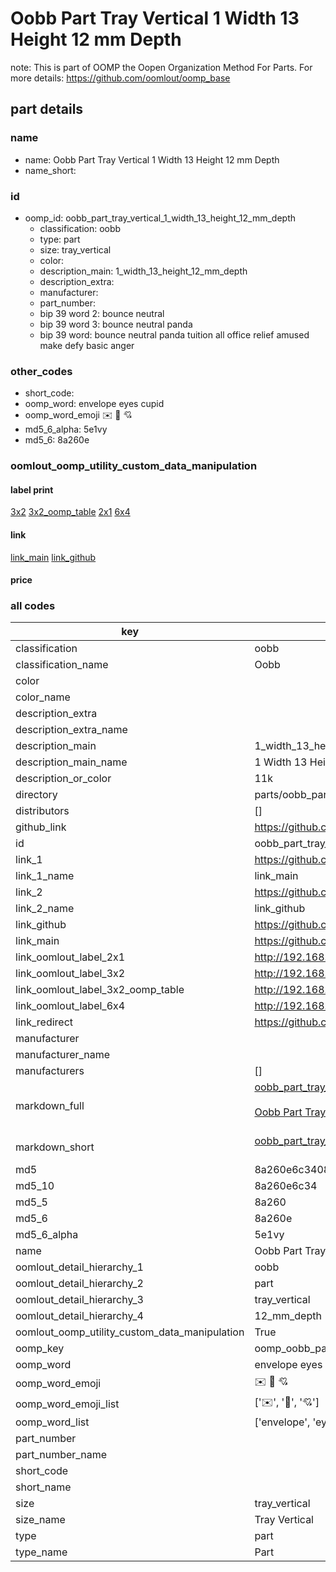 # Oobb Part Tray Vertical 1 Width 13 Height 12 mm Depth  

note: This is part of OOMP the Oopen Organization Method For Parts. For more details: https://github.com/oomlout/oomp_base

##  part details
  







### name
* name: Oobb Part Tray Vertical 1 Width 13 Height 12 mm Depth
* name_short: 
### id
* oomp_id: oobb_part_tray_vertical_1_width_13_height_12_mm_depth
  * classification: oobb
  * type: part
  * size: tray_vertical
  * color: 
  * description_main: 1_width_13_height_12_mm_depth
  * description_extra: 
  * manufacturer: 
  * part_number: 
  * bip 39 word 2: bounce neutral
  * bip 39 word 3: bounce neutral panda
  * bip 39 word: bounce neutral panda tuition all office relief amused make defy basic anger

### other_codes
* short_code: 
* oomp_word: envelope eyes cupid
* oomp_word_emoji :envelope: :eyes: :cupid:
* md5_6_alpha: 5e1vy
* md5_6: 8a260e






### oomlout_oomp_utility_custom_data_manipulation
#### label print
[3x2](http://192.168.1.245:1112/?label=oomp%205e1vy)
[3x2_oomp_table](http://192.168.1.108:1112/?label=oomp%205e1vy)
[2x1](http://192.168.1.242:1112/?label=oomp%205e1vy)
[6x4](http://192.168.1.55:1112/?label=oomp%205e1vy)    

#### link

[link_main](https://github.com/oomlout/oomlout_oomp_version_1_messy/tree/main/parts/oobb_part_tray_vertical_1_width_13_height_12_mm_depth) [link_github](https://github.com/oomlout/oomlout_oomp_version_1_messy/tree/main/parts/oobb_part_tray_vertical_1_width_13_height_12_mm_depth)                             

#### price







### all codes 
| key | value |  
| --- | --- |  
| classification | oobb |  
| classification_name | Oobb |  
| color |  |  
| color_name |  |  
| description_extra |  |  
| description_extra_name |  |  
| description_main | 1_width_13_height_12_mm_depth |  
| description_main_name | 1 Width 13 Height 12 mm Depth |  
| description_or_color | 11k |  
| directory | parts/oobb_part_tray_vertical_1_width_13_height_12_mm_depth |  
| distributors | [] |  
| github_link | https://github.com/oomlout/oomlout_oomp_part_src/tree/main/parts/oobb_part_tray_vertical_1_width_13_height_12_mm_depth |  
| id | oobb_part_tray_vertical_1_width_13_height_12_mm_depth |  
| link_1 | https://github.com/oomlout/oomlout_oomp_version_1_messy/tree/main/parts/oobb_part_tray_vertical_1_width_13_height_12_mm_depth |  
| link_1_name | link_main |  
| link_2 | https://github.com/oomlout/oomlout_oomp_version_1_messy/tree/main/parts/oobb_part_tray_vertical_1_width_13_height_12_mm_depth |  
| link_2_name | link_github |  
| link_github | https://github.com/oomlout/oomlout_oomp_version_1_messy/tree/main/parts/oobb_part_tray_vertical_1_width_13_height_12_mm_depth |  
| link_main | https://github.com/oomlout/oomlout_oomp_version_1_messy/tree/main/parts/oobb_part_tray_vertical_1_width_13_height_12_mm_depth |  
| link_oomlout_label_2x1 | http://192.168.1.242:1112/?label=oomp%205e1vy |  
| link_oomlout_label_3x2 | http://192.168.1.245:1112/?label=oomp%205e1vy |  
| link_oomlout_label_3x2_oomp_table | http://192.168.1.108:1112/?label=oomp%205e1vy |  
| link_oomlout_label_6x4 | http://192.168.1.55:1112/?label=oomp%205e1vy |  
| link_redirect | https://github.com/oomlout/oomlout_oomp_version_1_messy/tree/main/parts/oobb_part_tray_vertical_1_width_13_height_12_mm_depth |  
| manufacturer |  |  
| manufacturer_name |  |  
| manufacturers | [] |  
| markdown_full | [oobb_part_tray_vertical_1_width_13_height_12_mm_depth](none)<br>[](none)<br>[Oobb Part Tray Vertical 1 Width 13 Height 12 Mm Depth](none)<br><br> |  
| markdown_short | [oobb_part_tray_vertical_1_width_13_height_12_mm_depth](none)<br><br> |  
| md5 | 8a260e6c340836aa66033ea33ee538d3 |  
| md5_10 | 8a260e6c34 |  
| md5_5 | 8a260 |  
| md5_6 | 8a260e |  
| md5_6_alpha | 5e1vy |  
| name | Oobb Part Tray Vertical 1 Width 13 Height 12 mm Depth |  
| oomlout_detail_hierarchy_1 | oobb |  
| oomlout_detail_hierarchy_2 | part |  
| oomlout_detail_hierarchy_3 | tray_vertical |  
| oomlout_detail_hierarchy_4 | 12_mm_depth |  
| oomlout_oomp_utility_custom_data_manipulation | True |  
| oomp_key | oomp_oobb_part_tray_vertical_1_width_13_height_12_mm_depth |  
| oomp_word | envelope eyes cupid |  
| oomp_word_emoji | :envelope: :eyes: :cupid: |  
| oomp_word_emoji_list | [':envelope:', ':eyes:', ':cupid:'] |  
| oomp_word_list | ['envelope', 'eyes', 'cupid'] |  
| part_number |  |  
| part_number_name |  |  
| short_code |  |  
| short_name |  |  
| size | tray_vertical |  
| size_name | Tray Vertical |  
| type | part |  
| type_name | Part |  
